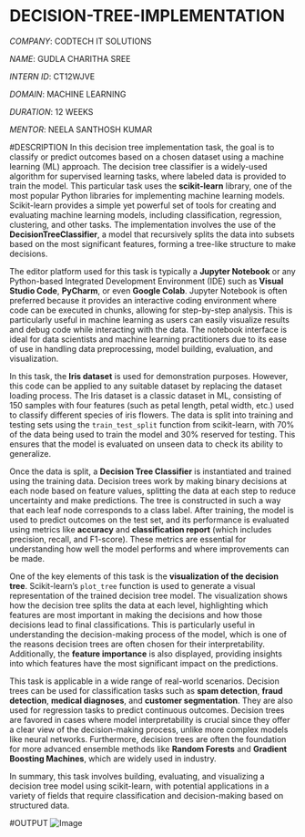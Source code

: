 # DECISION-TREE-IMPLEMENTATION

*COMPANY*: CODTECH IT SOLUTIONS

*NAME*: GUDLA CHARITHA SREE

*INTERN ID*: CT12WJVE

*DOMAIN*: MACHINE LEARNING

*DURATION*: 12 WEEKS

*MENTOR*: NEELA SANTHOSH KUMAR

#DESCRIPTION 
In this decision tree implementation task, the goal is to classify or predict outcomes based on a chosen dataset using a machine learning (ML) approach. The decision tree classifier is a widely-used algorithm for supervised learning tasks, where labeled data is provided to train the model. This particular task uses the **scikit-learn** library, one of the most popular Python libraries for implementing machine learning models. Scikit-learn provides a simple yet powerful set of tools for creating and evaluating machine learning models, including classification, regression, clustering, and other tasks. The implementation involves the use of the **DecisionTreeClassifier**, a model that recursively splits the data into subsets based on the most significant features, forming a tree-like structure to make decisions.

The editor platform used for this task is typically a **Jupyter Notebook** or any Python-based Integrated Development Environment (IDE) such as **Visual Studio Code**, **PyCharm**, or even **Google Colab**. Jupyter Notebook is often preferred because it provides an interactive coding environment where code can be executed in chunks, allowing for step-by-step analysis. This is particularly useful in machine learning as users can easily visualize results and debug code while interacting with the data. The notebook interface is ideal for data scientists and machine learning practitioners due to its ease of use in handling data preprocessing, model building, evaluation, and visualization.

In this task, the **Iris dataset** is used for demonstration purposes. However, this code can be applied to any suitable dataset by replacing the dataset loading process. The Iris dataset is a classic dataset in ML, consisting of 150 samples with four features (such as petal length, petal width, etc.) used to classify different species of iris flowers. The data is split into training and testing sets using the `train_test_split` function from scikit-learn, with 70% of the data being used to train the model and 30% reserved for testing. This ensures that the model is evaluated on unseen data to check its ability to generalize.

Once the data is split, a **Decision Tree Classifier** is instantiated and trained using the training data. Decision trees work by making binary decisions at each node based on feature values, splitting the data at each step to reduce uncertainty and make predictions. The tree is constructed in such a way that each leaf node corresponds to a class label. After training, the model is used to predict outcomes on the test set, and its performance is evaluated using metrics like **accuracy** and **classification report** (which includes precision, recall, and F1-score). These metrics are essential for understanding how well the model performs and where improvements can be made.

One of the key elements of this task is the **visualization of the decision tree**. Scikit-learn’s `plot_tree` function is used to generate a visual representation of the trained decision tree model. The visualization shows how the decision tree splits the data at each level, highlighting which features are most important in making the decisions and how those decisions lead to final classifications. This is particularly useful in understanding the decision-making process of the model, which is one of the reasons decision trees are often chosen for their interpretability. Additionally, the **feature importance** is also displayed, providing insights into which features have the most significant impact on the predictions.

This task is applicable in a wide range of real-world scenarios. Decision trees can be used for classification tasks such as **spam detection**, **fraud detection**, **medical diagnoses**, and **customer segmentation**. They are also used for regression tasks to predict continuous outcomes. Decision trees are favored in cases where model interpretability is crucial since they offer a clear view of the decision-making process, unlike more complex models like neural networks. Furthermore, decision trees are often the foundation for more advanced ensemble methods like **Random Forests** and **Gradient Boosting Machines**, which are widely used in industry.

In summary, this task involves building, evaluating, and visualizing a decision tree model using scikit-learn, with potential applications in a variety of fields that require classification and decision-making based on structured data.

#OUTPUT
![Image](https://github.com/user-attachments/assets/bb0ae9aa-edec-4d67-a78e-cc2c82d50dd6)
